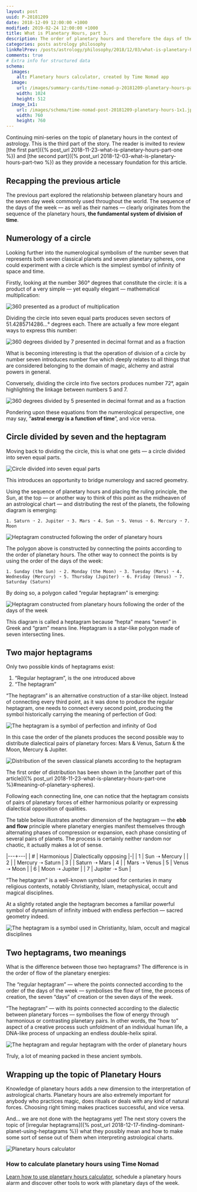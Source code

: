 ```yaml
---
layout: post
uuid: P-20181209
date: 2018-12-09 12:00:00 +1000
modified: 2019-02-24 12:00:00 +1000
title: What is Planetary Hours, part 3.
description: The order of planetary hours and therefore the days of the week can be further explored in the context of sacred geometry with some elements of numerology and an introduction of heptagrams.
categories: posts astrology philosophy
linkRelPrev: /posts/astrology/philosophy/2018/12/03/what-is-planetary-hours-part-two.html
comments: true
# Extra info for structured data
schema:
  images:
    alt: Planetary hours calculator, created by Time Nomad app
  image:
    url: /images/summary-cards/time-nomad-p-20181209-planetary-hours-part-three.jpg
    width: 1024
    height: 512
  image_1x1:
    url: /images/schema/time-nomad-post-20181209-planetary-hours-1x1.jpg
    width: 760
    height: 760
---
```


Continuing mini-series on the topic of planetary hours in the context of astrology. This is the third part of the story. The reader is invited to review [the first part]({% post_url 2018-11-23-what-is-planetary-hours-part-one %}) and [the second part]({% post_url 2018-12-03-what-is-planetary-hours-part-two %}) as they provide a necessary foundation for this article.

## Recapping the previous article

The previous part explored the relationship between planetary hours and the seven day week commonly used throughout the world. The sequence of the days of the week — as well as their names — clearly originates from the sequence of the planetary hours, **the fundamental system of division of time**.

## Numerology of a circle

Looking further into the numerological symbolism of the number seven that represents both seven classical planets and seven planetary spheres, one could experiment with a circle which is the simplest symbol of infinity of space and time.

Firstly, looking at the number 360° degrees that constitute the circle: it is a product of a very simple — yet equally elegant — mathematical multiplication:

![360 presented as a product of multiplication](/images/illustrations/time-nomad-fig-numerology-360-as-product.png "360 presented as a product of multiplication")

Dividing the circle into seven equal parts produces seven sectors of 51.4285714286…° degrees each. There are actually a few more elegant ways to express this number:

![360 degrees divided by 7 presented in decimal format and as a fraction](/images/illustrations/time-nomad-fig-numerology-360-and-7.png "360 degrees divided by 7 presented in decimal format and as a fraction")

What is becoming interesting is that the operation of division of a circle by number seven introduces number five which deeply relates to all things that are considered belonging to the domain of magic, alchemy and astral powers in general.

Conversely, dividing the circle into five sectors produces number 72°, again highlighting the linkage between numbers 5 and 7. 

![360 degrees divided by 5 presented in decimal format and as a fraction](/images/illustrations/time-nomad-fig-numerology-360-and-5.png "360 degrees divided by 5 presented in decimal format and as a fraction")

Pondering upon these equations from the numerological perspective, one may say, “**astral energy is a function of time**”, and vice versa.

## Circle divided by seven and the heptagram

Moving back to dividing the circle, this is what one gets — a circle divided into seven equal parts.

![Circle divided into seven equal parts](/images/illustrations/time-nomad-fig-planetary-hours-circle-divided-seven-parts.png "Circle divided into seven equal parts")

This introduces an opportunity to bridge numerology and sacred geometry.

Using the sequence of planetary hours and placing the ruling principle, the Sun, at the top — or another way to think of this point as the midheaven of an astrological chart — and distributing the rest of the planets, the following diagram is emerging:

```
1. Saturn ➝ 2. Jupiter ➝ 3. Mars ➝ 4. Sun ➝ 5. Venus ➝ 6. Mercury ➝ 7. Moon
```

![Heptagram constructed following the order of planetary hours](/images/illustrations/time-nomad-fig-planetary-hours-heptagram-by-hour.png "Heptagram constructed following the order of planetary hours")

The polygon above is constructed by connecting the points according to the order of planetary hours. The other way to connect the points is by using the order of the days of the week:

```
1. Sunday (the Sun) ➝ 2. Monday (the Moon) ➝ 3. Tuesday (Mars) ➝ 4. Wednesday (Mercury) ➝ 5. Thursday (Jupiter) ➝ 6. Friday (Venus) ➝ 7. Saturday (Saturn)
```

By doing so, a polygon called “regular heptagram” is emerging:

![Heptagram constructed from planetary hours following the order of the days of the week](/images/illustrations/time-nomad-fig-planetary-hours-regular-heptagram-by-weekday-with-days.png "Heptagram constructed from planetary hours following the order of the days of the week")

This diagram is called a heptagram because “hepta" means “seven” in Greek and “gram” means line. Heptagram is a star-like polygon made of seven intersecting lines.

## Two major heptagrams

Only two possible kinds of heptagrams exist:

1. “Regular heptagram”, is the one introduced above
2. “The heptagram”

“The heptagram” is an alternative construction of a star-like object. Instead of connecting every third point, as it was done to produce the regular heptagram, one needs to connect every second point, producing the symbol historically carrying the meaning of perfection of God:

![The heptagram is a symbol of perfection and infinity of God](/images/illustrations/time-nomad-fig-planetary-hours-heptagram-symbol-perfection-god.png "The heptagram is a symbol of perfection and infinity of God")

In this case the order of the planets produces the second possible way to distribute dialectical pairs of planetary forces: Mars & Venus, Saturn & the Moon, Mercury & Jupiter.

![Distribution of the seven classical planets according to the heptagram](/images/illustrations/time-nomad-fig-planetary-hours-dialectical-pairs-alternative-arrangement.png "Distribution of the seven classical planets according to the heptagram")

The first order of distribution has been shown in the [another part of this article]({% post_url 2018-11-23-what-is-planetary-hours-part-one %}#meaning-of-planetary-spheres).

Following each connecting line, one can notice that the heptagram consists of pairs of planetary forces of either harmonious polarity or expressing dialectical opposition of qualities.

The table below illustrates another dimension of the heptagram — the **ebb and flow** principle where planetary energies manifest themselves through alternating phases of compression or expansion, each phase consisting of several pairs of planets. The process is certainly neither random nor chaotic, it actually makes a lot of sense.

|---+---|
| # | Harmonious | Dialectically opposing
|-|
| 1 | Sun ➝ Mercury | 
| 2 |  | Mercury ➝ Saturn
| 3 |  | Saturn ➝ Mars
| 4 |  | Mars ➝ Venus
| 5 | Venus ➝ Moon |
| 6 | Moon ➝ Jupiter |
| 7 | Jupiter ➝ Sun |

“The heptagram” is a well-known symbol used for centuries in many religious contexts, notably Christianity, Islam, metaphysical, occult and magical disciplines. 

At a slightly rotated angle the heptagram becomes a familiar powerful symbol of dynamism of infinity imbued with endless perfection — sacred geometry indeed.

![The heptagram is a symbol used in Christianity, Islam, occult and magical disciplines](/images/illustrations/time-nomad-fig-planetary-hours-heptagram-7-2-rotated.png "The heptagram is a symbol used in many religious contexts, notably Christianity, Islam, occult and magical disciplines")

## Two heptagrams, two meanings

What is the difference between those two heptagrams? The difference is in the order of flow of the planetary energies:

The “regular heptagram” — where the points connected according to the order of the days of the week — symbolises the flow of time, the process of creation, the seven “days” of creation or the seven days of the week. 

“The heptagram” — with its points connected according to the dialectic between planetary forces — symbolises the flow of energy through harmonious or contrasting planetary pairs. In other words, the “how to” aspect of a creative process such unfoldment of an individual human life, a DNA-like process of unpacking an endless double-helix spiral.

![The heptagram and regular heptagram with the order of planetary hours](/images/illustrations/time-nomad-fig-heptagram-and-regular-heptagram-comparison.png "The heptagram and regular heptagram with the order of planetary hours")

Truly, a lot of meaning packed in these ancient symbols.

## Wrapping up the topic of Planetary Hours

Knowledge of planetary hours adds a new dimension to the interpretation of astrological charts. Planetary hours are also extremely important for anybody who practices magic, does rituals or deals with any kind of natural forces. Choosing right timing makes practices successful, and vice versa.

And… we are not done with the heptagrams yet! The next story covers the topic of [irregular heptagrams]({% post_url 2018-12-17-finding-dominant-planet-using-heptagrams %}) what they possibly mean and how to make some sort of sense out of them when interpreting astrological charts.


<div class="container doc-ref-box">
  <div class="row">
    <div class="col-3">
      <div class="row">
        <img loading="lazy" class="post-icon" src="/images/schema/time-nomad-docs-planetary-hours-calculator-1x1.jpg" alt="Planetary hours calculator">
      </div>
    </div>
    <div class="col-9">
      <div class="row">
        <h3>How to calculate planetary hours using Time Nomad</h3>
        <p><a href="/documentation/planetary-hours-calculator.html">Learn how to use planetary hours calculator</a>, schedule a planetary hours alarm and discover other tools to work with planetary days of the week.</p>
      </div>
    </div>
  </div>
</div>
<div class="float-clear"></div>